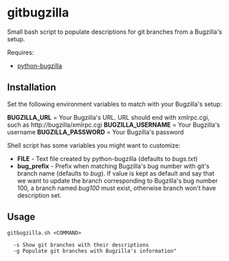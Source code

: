 gitbugzilla
===========
Small bash script to populate descriptions for git branches from a Bugzilla's setup.

Requires:

- [python-bugzilla](https://fedorahosted.org/python-bugzilla/)

## Installation

Set the following environment variables to match with your Bugzilla's setup:

**BUGZILLA_URL** = Your Bugzilla's URL. URL should end with xmlrpc.cgi, such as http://bugzilla/xmlrpc.cgi
**BUGZILLA_USERNAME** = Your Bugzilla's username
**BUGZILLA_PASSWORD** = Your Bugzilla's password

Shell script has some variables you might want to customize:

- **FILE** - Text file created by python-bugzilla (defaults to *bugs.txt*)
- **bug_prefix** - Prefix when matching Bugzilla's bug number with git's branch name (defaults to *bug*). If value is kept as default and say that we want to update the branch corresponding to Bugzilla's bug number 100, a branch named *bug100* must exist, otherwise branch won't have description set.

## Usage

    gitbugzilla.sh <COMMAND>

      -s Show git branches with their descriptions
      -g Populate git branches with Bugzilla's information"
